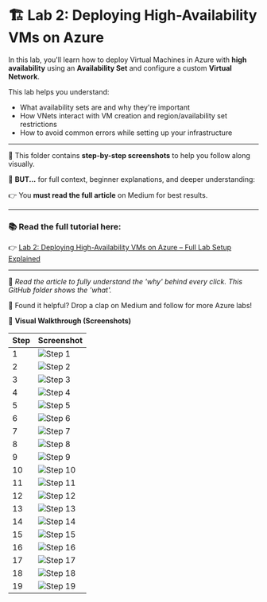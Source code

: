 # 🏗️ Lab 2: Deploying High-Availability VMs on Azure

In this lab, you'll learn how to deploy Virtual Machines in Azure with **high availability** using an **Availability Set** and configure a custom **Virtual Network**.

This lab helps you understand:
- What availability sets are and why they're important
- How VNets interact with VM creation and region/availability set restrictions
- How to avoid common errors while setting up your infrastructure

---

📸 This folder contains **step-by-step screenshots** to help you follow along visually.

🚨 **BUT...** for full context, beginner explanations, and deeper understanding:

👉 You **must read the full article** on Medium for best results.

---

### 📚 Read the full tutorial here:

👉 [Lab 2: Deploying High-Availability VMs on Azure – Full Lab Setup Explained](https://medium.com/@sirohi-v/lab-2-deploying-high-availability-vms-on-azure-full-lab-setup-explained-d7379dd0f1dc)

---

🧠 *Read the article to fully understand the 'why' behind every click. This GitHub folder shows the 'what'.*

🙌 Found it helpful? Drop a clap on Medium and follow for more Azure labs!

📸 **Visual Walkthrough (Screenshots)**


| Step | Screenshot |
|------|------------|
| 1 | ![Step 1](./images/1.png) |
| 2 | ![Step 2](./images/2.png) |
| 3 | ![Step 3](./images/3.png) |
| 4 | ![Step 4](./images/4.png) |
| 5 | ![Step 5](./images/5.png) |
| 6 | ![Step 6](./images/6.png) |
| 7 | ![Step 7](./images/7.png) |
| 8 | ![Step 8](./images/8.png) |
| 9 | ![Step 9](./images/9.png) |
| 10 | ![Step 10](./images/10.png) |
| 11 | ![Step 11](./images/11.png) |
| 12 | ![Step 12](./images/12.png) |
| 13 | ![Step 13](./images/13.png) |
| 14 | ![Step 14](./images/14.png) |
| 15 | ![Step 15](./images/15.png) |
| 16 | ![Step 16](./images/16.png) |
| 17 | ![Step 17](./images/17.png) |
| 18 | ![Step 18](./images/18.png) |
| 19 | ![Step 19](./images/19.png) |
